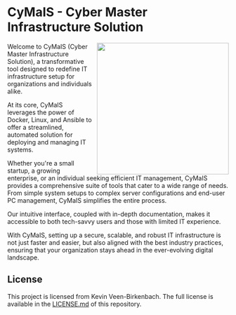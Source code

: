 # CyMaIS - Cyber Master Infrastructure Solution

<img src="https://cybermaster.space/wp-content/uploads/sites/7/2023/12/logo_cymais.png" width="300" style="float: right; margin-left: 10px;">

Welcome to CyMaIS (Cyber Master Infrastructure Solution), a transformative tool designed to redefine IT infrastructure setup for organizations and individuals alike. 

At its core, CyMaIS leverages the power of Docker, Linux, and Ansible to offer a streamlined, automated solution for deploying and managing IT systems. 

Whether you're a small startup, a growing enterprise, or an individual seeking efficient IT management, CyMaIS provides a comprehensive suite of tools that cater to a wide range of needs. From simple system setups to complex server configurations and end-user PC management, CyMaIS simplifies the entire process. 

Our intuitive interface, coupled with in-depth documentation, makes it accessible to both tech-savvy users and those with limited IT experience. 

With CyMaIS, setting up a secure, scalable, and robust IT infrastructure is not just faster and easier, but also aligned with the best industry practices, ensuring that your organization stays ahead in the ever-evolving digital landscape.

## License

This project is licensed from Kevin Veen-Birkenbach. The full license is available in the [LICENSE.md](./LICENSE.md) of this repository. 
